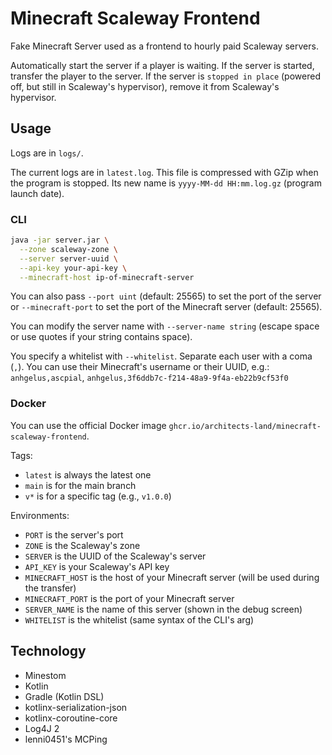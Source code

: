 # Minecraft Scaleway Frontend

Fake Minecraft Server used as a frontend to hourly paid Scaleway servers.

Automatically start the server if a player is waiting.
If the server is started, transfer the player to the server.
If the server is `stopped in place` (powered off, but still in Scaleway's hypervisor), remove it from Scaleway's hypervisor.

## Usage

Logs are in `logs/`.

The current logs are in `latest.log`.
This file is compressed with GZip when the program is stopped.
Its new name is `yyyy-MM-dd HH:mm.log.gz` (program launch date).

### CLI
```bash
java -jar server.jar \
  --zone scaleway-zone \
  --server server-uuid \
  --api-key your-api-key \
  --minecraft-host ip-of-minecraft-server
```

You can also pass `--port uint` (default: 25565) to set the port of the server or `--minecraft-port` to set the port
of the Minecraft server (default: 25565).

You can modify the server name with `--server-name string` (escape space or use quotes if your string contains space).

You specify a whitelist with `--whitelist`.
Separate each user with a coma (`,`).
You can use their Minecraft's username or their UUID, e.g.: `anhgelus,ascpial`, `anhgelus,3f6ddb7c-f214-48a9-9f4a-eb22b9cf53f0`

### Docker

You can use the official Docker image `ghcr.io/architects-land/minecraft-scaleway-frontend`.

Tags:
- `latest` is always the latest one
- `main` is for the main branch
- `v*` is for a specific tag (e.g., `v1.0.0`)

Environments:
- `PORT` is the server's port
- `ZONE` is the Scaleway's zone
- `SERVER` is the UUID of the Scaleway's server
- `API_KEY` is your Scaleway's API key
- `MINECRAFT_HOST` is the host of your Minecraft server (will be used during the transfer)
- `MINECRAFT_PORT` is the port of your Minecraft server
- `SERVER_NAME` is the name of this server (shown in the debug screen)
- `WHITELIST` is the whitelist (same syntax of the CLI's arg)

## Technology

- Minestom
- Kotlin
- Gradle (Kotlin DSL)
- kotlinx-serialization-json
- kotlinx-coroutine-core
- Log4J 2
- lenni0451's MCPing